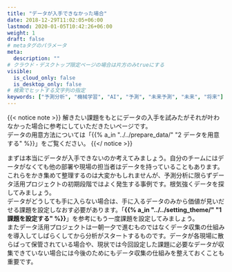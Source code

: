 ```yaml
---
title: "データが入手できなかった場合"
date: 2018-12-29T11:02:05+06:00
lastmod: 2020-01-05T10:42:26+06:00
weight: 1
draft: false
# metaタグのパラメータ
meta:
  description: ""
# クラウド・デスクトップ限定ページの場合は片方のみtrueにする
visible:
  is_cloud_only: false
  is_desktop_only: false
# 検索でヒットする文字列の指定
keywords: ["予測分析", "機械学習", "AI", "予測", "未来予測", "未来", "将来"]
---
```


{{< notice note >}}
解きたい課題をもとにデータの入手を試みたがそれが叶わなかった場合に参考にしていただきたいページです。<br/>
データの用意方法については「{{% a_in "../../prepare_data/" "2 データを用意する" %}}」をご覧ください。
{{</ notice >}}


まずは本当にデータが入手できないのか考えてみましょう。自分のチームにはデータがなくても他の部署や現場の担当者はデータを持っていることもあります。これらをかき集めて整理するのは大変かもしれませんが、予測分析に限らずデータ活用プロジェクトの初期段階ではよく発生する事例です。根気強くデータを探してみましょう。<br/>
データがどうしても手に入らない場合は、手に入るデータのみから価値が見いだせる課題を設定しなおす必要があります。「<b>{{% a_in "../../setting_theme/" "1 課題を設定する" %}}</b>」を参考にもう一度課題を設定してみましょう。<br/>
またデータ活用プロジェクトは一朝一夕で進むものではなくデータ収集の仕組みを導入してしばらくしてから分析がスタートするものです。データが各現場に散らばって保管されている場合や、現状では今回設定した課題に必要なデータが収集できていない場合には今後のためにもデータ収集の仕組みを整えておくことも重要です。
